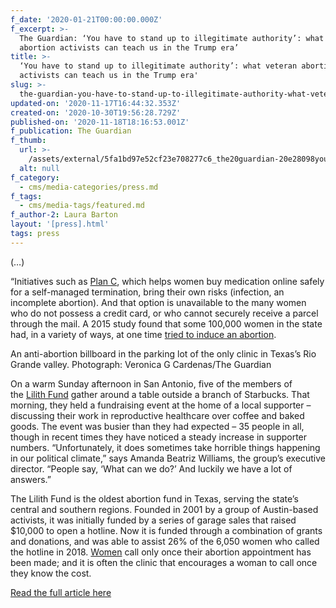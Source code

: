 ```yaml
---
f_date: '2020-01-21T00:00:00.000Z'
f_excerpt: >-
  The Guardian: ‘You have to stand up to illegitimate authority’: what veteran
  abortion activists can teach us in the Trump era’
title: >-
  ‘You have to stand up to illegitimate authority’: what veteran abortion
  activists can teach us in the Trump era'
slug: >-
  the-guardian-you-have-to-stand-up-to-illegitimate-authority-what-veteran-abortion-activists-can-teach-us-in-the-trump-era
updated-on: '2020-11-17T16:44:32.353Z'
created-on: '2020-10-30T19:56:28.729Z'
published-on: '2020-11-18T18:16:53.001Z'
f_publication: The Guardian
f_thumb:
  url: >-
    /assets/external/5fa1bd97e52cf23e708277c6_the20guardian-20e28098you20have20to20stand20up20.jpg
  alt: null
f_category:
  - cms/media-categories/press.md
f_tags:
  - cms/media-tags/featured.md
f_author-2: Laura Barton
layout: '[press].html'
tags: press
---
```


(…)

“Initiatives such as [Plan C](https://plancpills.org/), which helps women buy medication online safely for a self-managed termination, bring their own risks (infection, an incomplete abortion). And that option is unavailable to the many women who do not possess a credit card, or who cannot securely receive a parcel through the mail. A 2015 study found that some 100,000 women in the state had, in a variety of ways, at one time [tried to induce an abortion](https://www.theguardian.com/us-news/2016/nov/21/home-abortions-emails-secret-world).

An anti-abortion billboard in the parking lot of the only clinic in Texas’s Rio Grande valley. Photograph: Veronica G Cardenas/The Guardian

On a warm Sunday afternoon in San Antonio, five of the members of the [Lilith Fund](https://www.lilithfund.org/) gather around a table outside a branch of Starbucks. That morning, they held a fundraising event at the home of a local supporter – discussing their work in reproductive healthcare over coffee and baked goods. The event was busier than they had expected – 35 people in all, though in recent times they have noticed a steady increase in supporter numbers. “Unfortunately, it does sometimes take horrible things happening in our political climate,” says Amanda Beatriz Williams, the group’s executive director. “People say, ‘What can we do?’ And luckily we have a lot of answers.”

The Lilith Fund is the oldest abortion fund in Texas, serving the state’s central and southern regions. Founded in 2001 by a group of Austin-based activists, it was initially funded by a series of garage sales that raised $10,000 to open a hotline. Now it is funded through a combination of grants and donations, and was able to assist 26% of the 6,050 women who called the hotline in 2018. [Women](https://www.theguardian.com/lifeandstyle/women) call only once their abortion appointment has been made; and it is often the clinic that encourages a woman to call once they know the cost.

[Read the full article here](https://www.theguardian.com/world/2020/jan/18/you-have-to-stand-up-to-illegitimate-authority-what-veteran-abortion-activists-can-teach-us-in-the-trump-era)
